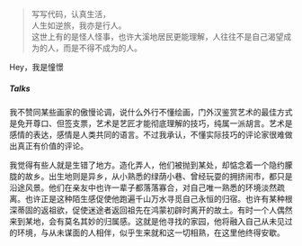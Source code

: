 > 写写代码，认真生活，  
> 人生如逆旅，我亦是行人。  
> 这世上有的是怪人怪事，也许大溪地居民更能理解，人往往不是自己渴望成为的人，而是不得不成为的人。

Hey，我是憧憬

##### Talks

我不赞同某些画家的傲慢论调，说什么外行不懂绘画，门外汉鉴赏艺术的最佳方式是免开尊口、但签支票，艺术是艺匠才能彻底理解的技巧，纯属一派胡言。艺术是感情的表达，感情是人类共同的语言。不过我承认，不懂实际技巧的评论家很难做出真正有价值的评论。

我觉得有些人就是生错了地方。造化弄人，他们被抛到某处，却惦念着一个隐约朦胧的故乡。出生地则是异乡，从小熟悉的绿荫小巷、曾经玩耍的拥挤闹市，都只是沿途风景。他们在亲友中也许一辈子都落落寡合，对自己唯一熟悉的环境淡然疏离。也许正是这种陌生感促使他跑遍千山万水寻觅自己永恒的归宿。也许有某种根深蒂固的返祖欲，促使迷途者返回祖先在鸿蒙初辟时离开的故土。有时一个人偶然来到某地，会有莫名其妙的归属感。这就是他寻找的家园，他将融入自己从未见过的环境，与从未谋面的人相伴，似乎生来就和这一切相熟，在这里他终得安歇。
